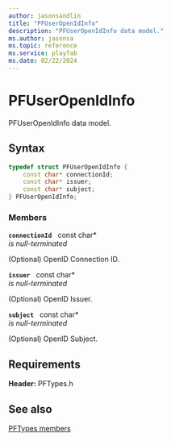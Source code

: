 ```yaml
---
author: jasonsandlin
title: "PFUserOpenIdInfo"
description: "PFUserOpenIdInfo data model."
ms.author: jasonsa
ms.topic: reference
ms.service: playfab
ms.date: 02/22/2024
---
```


# PFUserOpenIdInfo  

PFUserOpenIdInfo data model.  

## Syntax  
  
```cpp
typedef struct PFUserOpenIdInfo {  
    const char* connectionId;  
    const char* issuer;  
    const char* subject;  
} PFUserOpenIdInfo;  
```
  
### Members  
  
**`connectionId`** &nbsp; const char*  
*is null-terminated*  
  
(Optional) OpenID Connection ID.
  
**`issuer`** &nbsp; const char*  
*is null-terminated*  
  
(Optional) OpenID Issuer.
  
**`subject`** &nbsp; const char*  
*is null-terminated*  
  
(Optional) OpenID Subject.
  
  
## Requirements  
  
**Header:** PFTypes.h
  
## See also  
[PFTypes members](../pftypes_members.md)  

  
  
